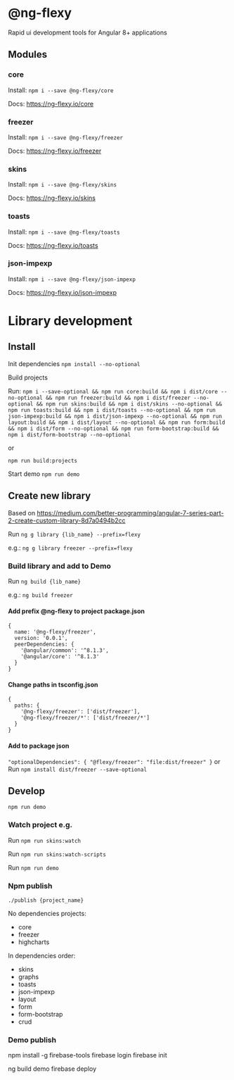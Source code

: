 # @ng-flexy

Rapid ui development tools for Angular 8+ applications

## Modules

### core

Install: `npm i --save @ng-flexy/core`

Docs: <a href="https://ng-flexy.io/core">https://ng-flexy.io/core</a>

### freezer

Install: `npm i --save @ng-flexy/freezer`

Docs: <a href="https://ng-flexy.io/freezer">https://ng-flexy.io/freezer</a>

### skins

Install: `npm i --save @ng-flexy/skins`

Docs: <a href="https://ng-flexy.io/skins">https://ng-flexy.io/skins</a>

### toasts

Install: `npm i --save @ng-flexy/toasts`

Docs: <a href="https://ng-flexy.io/toasts">https://ng-flexy.io/toasts</a>

### json-impexp

Install: `npm i --save @ng-flexy/json-impexp`

Docs: <a href="https://ng-flexy.io/json-impexp">https://ng-flexy.io/json-impexp</a>

# Library development

## Install

Init dependencies `npm install --no-optional`

Build projects

Run: `npm i --save-optional && npm run core:build && npm i dist/core --no-optional && npm run freezer:build && npm i dist/freezer --no-optional && npm run skins:build && npm i dist/skins --no-optional && npm run toasts:build && npm i dist/toasts --no-optional && npm run json-impexp:build && npm i dist/json-impexp --no-optional && npm run layout:build && npm i dist/layout --no-optional && npm run form:build && npm i dist/form --no-optional && npm run form-bootstrap:build && npm i dist/form-bootstrap --no-optional`

or

`npm run build:projects`

Start demo `npm run demo`

## Create new library

Based on https://medium.com/better-programming/angular-7-series-part-2-create-custom-library-8d7a0494b2cc

Run `ng g library {lib_name} --prefix=flexy`

e.g.: `ng g library freezer --prefix=flexy`

### Build library and add to Demo

Run `ng build {lib_name}`

e.g.: `ng build freezer`

#### Add prefix @ng-flexy to project package.json

```json5
{
  name: '@ng-flexy/freezer',
  version: '0.0.1',
  peerDependencies: {
    '@angular/common': '^8.1.3',
    '@angular/core': '^8.1.3'
  }
}
```

#### Change paths in tsconfig.json

```json5
{
  paths: {
    '@ng-flexy/freezer': ['dist/freezer'],
    '@ng-flexy/freezer/*': ['dist/freezer/*']
  }
}
```

#### Add to package json

`"optionalDependencies": { "@flexy/freezer": "file:dist/freezer" }`
or
Run `npm install dist/freezer --save-optional`

## Develop

`npm run demo`

### Watch project e.g.

Run `npm run skins:watch`

Run `npm run skins:watch-scripts`

Run `npm run demo`

### Npm publish

`./publish {project_name}`

No dependencies projects:

- core
- freezer
- highcharts

In dependencies order:

- skins
- graphs
- toasts
- json-impexp
- layout
- form
- form-bootstrap
- crud

### Demo publish

npm install -g firebase-tools
firebase login
firebase init

ng build demo
firebase deploy
